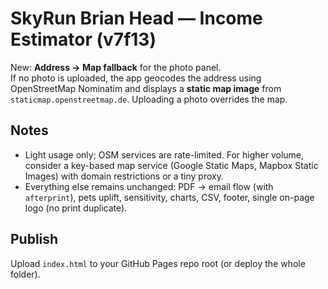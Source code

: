 # SkyRun Brian Head — Income Estimator (v7f13)

New: **Address → Map fallback** for the photo panel.  
If no photo is uploaded, the app geocodes the address using OpenStreetMap Nominatim and displays a **static map image** from `staticmap.openstreetmap.de`. Uploading a photo overrides the map.

## Notes
- Light usage only; OSM services are rate-limited. For higher volume, consider a key-based map service (Google Static Maps, Mapbox Static Images) with domain restrictions or a tiny proxy.
- Everything else remains unchanged: PDF → email flow (with `afterprint`), pets uplift, sensitivity, charts, CSV, footer, single on-page logo (no print duplicate).

## Publish
Upload `index.html` to your GitHub Pages repo root (or deploy the whole folder).